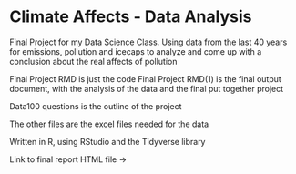 # Climate Affects - Data Analysis #
Final Project for my Data Science Class. Using data from the last 40 years for emissions, pollution and icecaps to analyze and come up with a conclusion about the real affects of pollution


Final Project RMD is just the code
Final Project RMD(1) is the final output document, with the analysis of the data and the final put together project

Data100 questions is the outline of the project

The other files are the excel files needed for the data

Written in R, using RStudio and the Tidyverse library

Link to final report HTML file -> 
